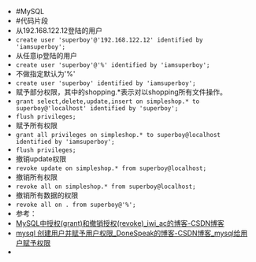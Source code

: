 - #MySQL
- #代码片段
- 从192.168.122.12登陆的用户
- `create user 'superboy'@'192.168.122.12' identified by 'iamsuperboy';`
- 从任意ip登陆的用户
- `create user 'superboy'@'%' identified by 'iamsuperboy';`
- 不做指定默认为'%'
- `create user 'superboy' identified by 'iamsuperboy';`
- 赋予部分权限，其中的shopping.*表示对以shopping所有文件操作。
- `grant select,delete,update,insert on simpleshop.* to superboy@'localhost' identified by 'superboy';`
- `flush privileges;`
- 赋予所有权限
- `grant all privileges on simpleshop.* to superboy@localhost identified by 'iamsuperboy';`
- `flush privileges;`
- 撤销update权限
- `revoke update on simpleshop.* from superboy@localhost;`
- 撤销所有权限
- `revoke all on simpleshop.* from superboy@localhost;`
- 撤销所有数据的权限
- `revoke all on . from superboy@'%';`
- 参考：
- [MySQL中授权(grant)和撤销授权(revoke)_iwi_ac的博客-CSDN博客](https://blog.csdn.net/u012349696/article/details/77197284)
- [mysql 创建用户并赋予用户权限_DoneSpeak的博客-CSDN博客_mysql给用户赋予权限](https://blog.csdn.net/DoneSpeak/article/details/55548779)
-